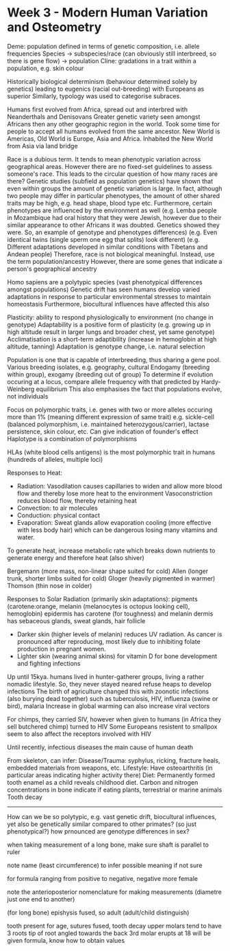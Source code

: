 <!-- SPDX-License-Identifier: zlib-acknowledgement -->
# Week 3 - Modern Human Variation and Osteometry
Deme: population defined in terms of genetic composition, i.e. allele frequencies
Species -> subspecies/race (can obviously still interbreed, so there is gene flow) -> population
Cline: gradations in a trait within a population, e.g. skin colour

Historically biological determinism (behaviour determined solely by genetics) 
leading to eugenics (racial out-breeding) with Europeans as superior
Similarly, typology was used to categorise subraces.

Humans first evolved from Africa, spread out and interbred with Neanderthals and Denisovans
Greater genetic variety seen amongst Africans then any other geographic region in the world.
Took some time for people to accept all humans evolved from the same ancestor.
New World is Americas, Old World is Europe, Asia and Africa.
Inhabited the New World from Asia via land bridge

Race is a dubious term. It tends to mean phenotypic variation across geographical areas.
However there are no fixed-set guidelines to assess someone's race.
This leads to the circular question of how many races are there?
Genetic studies (subfield as population genetics) have shown that even within groups 
the amount of genetic variation is large.
In fact, although two people may differ in particular phenotypes, the amount of other 
shared traits may be high, e.g. head shape, blood type etc.
Furthermore, certain phenotypes are influenced by the environment as well
(e.g. Lemba people in Mozambique had oral history that they were Jewish, 
however due to their similar appearance to other Africans it was doubted.
Genetics showed they were. So, an example of genotype and phenotypes differences)
(e.g. Even identical twins (single sperm one egg that splits) look different)
(e.g. Different adaptations developed in similar conditions with Tibetans and Andean people)
Therefore, race is not biological meaningful. Instead, use the term population/ancestry
However, there are some genes that indicate a person's geographical ancestry

Homo sapiens are a polytypic species (vast phenotypical differences amongst populations) 
Genetic drift has seen humans develop varied adaptations in response to particular 
environmental stresses to maintain homeostasis
Furthermore, biocultural influences have affected this also

Plasticity: ability to respond physiologically to environment (no change in genotype)
Adaptability is a positive form of plasticity
(e.g. growing up in high altitude result in larger lungs and broader chest, yet same genotype)
Acclimatisation is a short-term adaptibility (increase in hemoglobin at high altitude, tanning)
Adaptation is genotype change, i.e. natural selection

Population is one that is capable of interbreeding, thus sharing a gene pool.
Various breeding isolates, e.g. geography, cultural
Endogamy (breeding within group), exogamy (breeding out of group)
To determine if evolution occuring at a locus, compare allele frequency with that predicted 
by Hardy-Weinberg equilibrium 
This also emphasises the fact that populations evolve, not individuals

Focus on polymorphic traits, i.e. genes with two or more alleles occuring more than 1% (meaning different expression of same trait)
e.g. sickle-cell (balanced polymorphism, i.e. maintained heterozygous/carrier), lactase persistence, skin colour, etc.
Can give indication of founder's effect
Haplotype is a combination of polymorphisms

HLAs (white blood cells antigens) is the most polymorphic trait in humans 
(hundreds of alleles, multiple loci)

Responses to Heat:
* Radiation: Vasodilation causes capillaries to widen and allow more blood flow and 
             thereby lose more heat to the environment
             Vasoconstriction reduces blood flow, thereby retaining heat 
* Convection: to air molecules
* Conduction: physical contact
* Evaporation: Sweat glands allow evaporation cooling (more effective with less body hair) 
               which can be dangerous losing many vitamins and water.

To generate heat, increase metabolic rate which breaks down nutrients to generate energy 
and therefore heat (also shiver)

Bergemann (more mass, non-linear shape suited for cold)
Allen (longer trunk, shorter limbs suited for cold)
Gloger (heavily pigmented in warmer)
Thomson (thin nose in colder)

Responses to Solar Radiation (primarily skin adaptations):
pigments (carotene:orange, melanin (melanocytes is octopus looking cell), hemoglobin)
epidermis has carotene (for toughness) and melanin
dermis has sebaceous glands, sweat glands, hair follicle
* Darker skin (higher levels of melanin) reduces UV radiation. 
  As cancer is pronounced after reproducing, most likely due to inhibiting folate production in pregnant women.
* Lighter skin (wearing animal skins) for vitamin D for bone development and fighting infections 

Up until 15kya. humans lived in hunter-gatherer groups, living a rather nomadic lifestyle. 
So, they never stayed neared refuse heaps to develop infections
The birth of agriculture changed this with zoonotic infections (also burying dead together)
such as tuberculosis, HIV, influenza (swine or bird), malaria
Increase in global warming can also increase viral vectors

For chimps, they carried SIV, however when given to humans 
(in Africa they sell butchered chimp) turned to HIV 
Some Europeans resistent to smallpox seem to also affect the receptors involved with HIV

Until recently, infectious diseases the main cause of human death

From skeleton, can infer:
Disease/Trauma: syphylus, ricking, fracture heals, embedded materials from weapons, etc.
Lifestyle: Have osteoarthritis (in particular areas indicating higher activity there)
Diet: Permanently formed tooth enamel as a child reveals childhood diet. 
      Carbon and nitrogen concentrations in bone indicate if eating plants, terrestrial or marine animals
      Tooth decay

----------------------------------------
How can we be so polytypic, e.g. vast genetic drift, biocultural influences, yet also be genetically similar compared to other primates? (so just phenotypical?)
how prnounced are genotype differences in sex?

when taking measurement of a long bone, make sure shaft is parallel to ruler

note name (least circumference) to infer possible meaning if not sure

for formula ranging from positive to negative, negative more female

note the anterioposterior nomenclature for making measurements (diametre just one end to another)

(for long bone) epishysis fused, so adult (adult/child distinguish)

tooth present for age, sutures fused, tooth decay
upper molars tend to have 3 roots
tip of root angled towards the back
3rd molar erupts at 18
will be given formula, know how to obtain values
